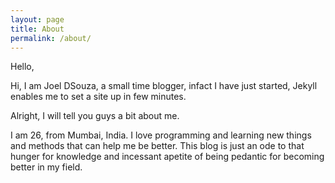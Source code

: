 ```yaml
---
layout: page
title: About
permalink: /about/
---
```


Hello,

Hi, I am Joel DSouza, a small time blogger, infact I have just started, Jekyll enables me to set a site up in few minutes. 

Alright, I will tell you guys a bit about me.

I am 26, from Mumbai, India. I love programming and learning new things and methods that can help me be better. This blog is just an ode to that hunger for knowledge and incessant apetite of being pedantic for becoming better in my field. 


